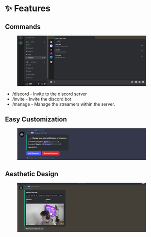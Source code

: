 # ✨ Features

## Commands

<figure><img src="../.gitbook/assets/commands.png" alt=""><figcaption></figcaption></figure>

* /discord - Invite to the discord server
* /invite - Invite the discord bot
* /manage - Manage the streamers within the server.

## Easy Customization

<figure><img src="../.gitbook/assets/easy.png" alt=""><figcaption></figcaption></figure>

## Aesthetic Design

<figure><img src="../.gitbook/assets/streamer (2).png" alt=""><figcaption></figcaption></figure>
